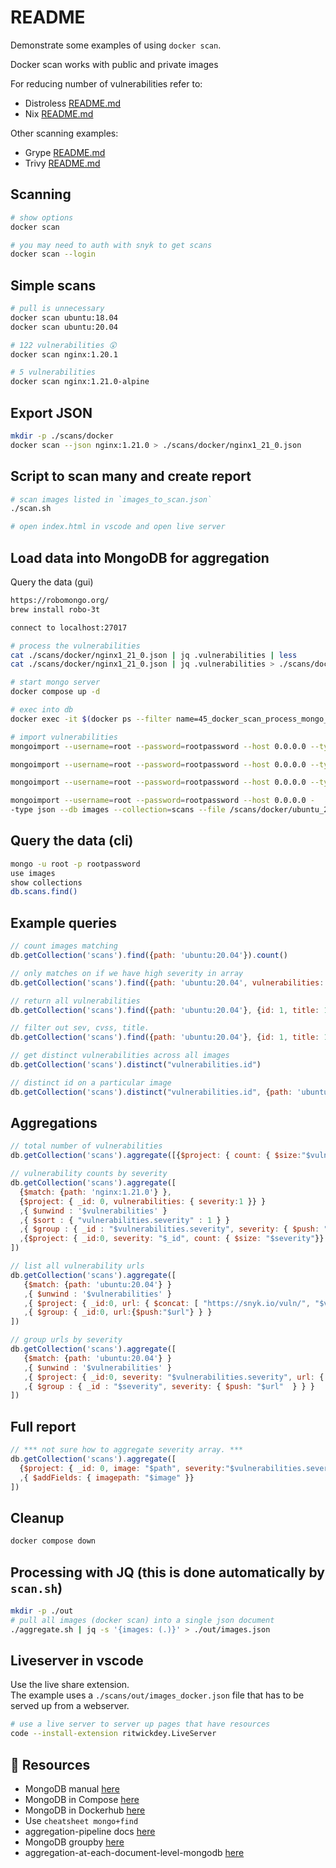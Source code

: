 # README
Demonstrate some examples of using `docker scan`.

Docker scan works with public and private images

For reducing number of vulnerabilities refer to:
* Distroless [README.md](../28_distroless/README.md)  
* Nix [README.md](https://github.com/chrisguest75/nix-examples/blob/master/README.md)  

Other scanning examples:
* Grype [README.md](../49_grype/README.md)  
* Trivy [README.md](../48_trivy/README.md)  

## Scanning
```sh
# show options
docker scan

# you may need to auth with snyk to get scans
docker scan --login 
```

## Simple scans
```sh
# pull is unnecessary 
docker scan ubuntu:18.04    
docker scan ubuntu:20.04 

# 122 vulnerabilities 😲
docker scan nginx:1.20.1    

# 5 vulnerabilities
docker scan nginx:1.21.0-alpine    
```

## Export JSON
```sh
mkdir -p ./scans/docker
docker scan --json nginx:1.21.0 > ./scans/docker/nginx1_21_0.json  
```

## Script to scan many and create report
```sh
# scan images listed in `images_to_scan.json`
./scan.sh

# open index.html in vscode and open live server
```

## Load data into MongoDB for aggregation
Query the data (gui)
```sh
https://robomongo.org/
brew install robo-3t

connect to localhost:27017
```

```sh
# process the vulnerabilities
cat ./scans/docker/nginx1_21_0.json | jq .vulnerabilities | less
cat ./scans/docker/nginx1_21_0.json | jq .vulnerabilities > ./scans/docker/nginx1_21_0_array.json

# start mongo server
docker compose up -d

# exec into db
docker exec -it $(docker ps --filter name=45_docker_scan_process_mongo_mongodb_1 -q) /bin/bash

# import vulnerabilities
mongoimport --username=root --password=rootpassword --host 0.0.0.0 --type json --db images --collection=scans --file /scans/docker/alpine_3.14.json --authenticationDatabase admin

mongoimport --username=root --password=rootpassword --host 0.0.0.0 --type json --db images --collection=scans --file /scans/docker/nginx_1.21.0.json --authenticationDatabase admin

mongoimport --username=root --password=rootpassword --host 0.0.0.0 --type json --db images --collection=scans --file /scans/docker/node_lts-alpine3.13.json --authenticationDatabase admin

mongoimport --username=root --password=rootpassword --host 0.0.0.0 -
-type json --db images --collection=scans --file /scans/docker/ubuntu_20.04.json --authenticationDatabase admin
```

## Query the data (cli)
```sh
mongo -u root -p rootpassword
use images
show collections
db.scans.find()
```
## Example queries
```js
// count images matching
db.getCollection('scans').find({path: 'ubuntu:20.04'}).count()

// only matches on if we have high severity in array
db.getCollection('scans').find({path: 'ubuntu:20.04', vulnerabilities: { $elemMatch: { severity: 'high'}}})

// return all vulnerabilities
db.getCollection('scans').find({path: 'ubuntu:20.04'}, {id: 1, title: 1, vulnerabilities:1})

// filter out sev, cvss, title.
db.getCollection('scans').find({path: 'ubuntu:20.04'}, {id: 1, title: 1, vulnerabilities: {severity:1, title:1, CVSSv3:1, identifiers: {CVE:1},packageName: 1,from: 1}})

// get distinct vulnerabilities across all images
db.getCollection('scans').distinct("vulnerabilities.id")

// distinct id on a particular image
db.getCollection('scans').distinct("vulnerabilities.id", {path: 'ubuntu:20.04'})
```

## Aggregations
```js
// total number of vulnerabilities
db.getCollection('scans').aggregate([{$project: { count: { $size:"$vulnerabilities" }}}])

// vulnerability counts by severity
db.getCollection('scans').aggregate([
  {$match: {path: 'nginx:1.21.0'} },
  {$project: { _id: 0, vulnerabilities: { severity:1 }} }
  ,{ $unwind : '$vulnerabilities' }
  ,{ $sort : { "vulnerabilities.severity" : 1 } }
  ,{ $group : { _id : "$vulnerabilities.severity", severity: { $push: "$vulnerabilities.severity" } } }
  ,{$project: { _id:0, severity: "$_id", count: { $size: "$severity"}} }
])

// list all vulnerability urls
db.getCollection('scans').aggregate([
   {$match: {path: 'ubuntu:20.04'} }
   ,{ $unwind : '$vulnerabilities' }
   ,{ $project: { _id:0, url: { $concat: [ "https://snyk.io/vuln/", "$vulnerabilities.id"] } } }
   ,{ $group: { _id:0, url:{$push:"$url"} } }
])

// group urls by severity
db.getCollection('scans').aggregate([
   {$match: {path: 'ubuntu:20.04'} }
   ,{ $unwind : '$vulnerabilities' }
   ,{ $project: { _id:0, severity: "$vulnerabilities.severity", url: { $concat: [ "https://snyk.io/vuln/", "$vulnerabilities.id"] } } }
   ,{ $group : { _id : "$severity", severity: { $push: "$url"  } } }  
])
```

## Full report

```js
// *** not sure how to aggregate severity array. ***
db.getCollection('scans').aggregate([
  {$project: { _id: 0, image: "$path", severity:"$vulnerabilities.severity" } }
  ,{ $addFields: { imagepath: "$image" }}
])
```



## Cleanup 
```sh
docker compose down     
```

## Processing with JQ (this is done automatically by `scan.sh`)
```sh
mkdir -p ./out
# pull all images (docker scan) into a single json document
./aggregate.sh | jq -s '{images: (.)}' > ./out/images.json  
```


## Liveserver in vscode
Use the live share extension.  
The example uses a `./scans/out/images_docker.json` file that has to be served up from a webserver.

```sh 
# use a live server to server up pages that have resources
code --install-extension ritwickdey.LiveServer
```

## 👀 Resources

* MongoDB manual [here](https://docs.mongodb.com/manual)  
* MongoDB in Compose [here](https://dev.to/sonyarianto/how-to-spin-mongodb-server-with-docker-and-docker-compose-2lef)
* MongoDB in Dockerhub [here](https://hub.docker.com/_/mongo)
* Use `cheatsheet mongo+find`
* aggregation-pipeline docs [here](https://docs.mongodb.com/manual/core/aggregation-pipeline/)  
* MongoDB groupby [here](https://stackoverflow.com/questions/21509045/mongodb-group-by-array-inner-elements)
* aggregation-at-each-document-level-mongodb [here](https://stackoverflow.com/questions/59017042/aggregation-at-each-document-level-mongodb)  
